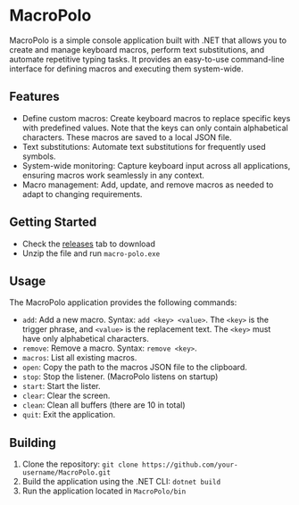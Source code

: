 # MacroPolo

MacroPolo is a simple console application built with .NET that allows you to create and manage keyboard macros, perform text substitutions, and automate repetitive typing tasks. It provides an easy-to-use command-line interface for defining macros and executing them system-wide.

## Features

- Define custom macros: Create keyboard macros to replace specific keys with predefined values. Note that the keys can only contain alphabetical characters. These macros are saved to a local JSON file.
- Text substitutions: Automate text substitutions for frequently used symbols.
- System-wide monitoring: Capture keyboard input across all applications, ensuring macros work seamlessly in any context.
- Macro management: Add, update, and remove macros as needed to adapt to changing requirements.

## Getting Started

- Check the [releases](https://github.com/yojoecapital/MacroPolo/releases) tab to download
- Unzip the file and run `macro-polo.exe`

## Usage

The MacroPolo application provides the following commands:

- `add`: Add a new macro. Syntax: `add <key> <value>`. The `<key>` is the trigger phrase, and `<value>` is the replacement text. The `<key>` must have only  alphabetical characters.
- `remove`: Remove a macro. Syntax: `remove <key>`.
- `macros`: List all existing macros.
- `open`: Copy the path to the macros JSON file to the clipboard. 
- `stop`: Stop the listener. (MacroPolo listens on startup)
- `start`: Start the lister.
- `clear`: Clear the screen.
- `clean`: Clean all buffers (there are 10 in total)
- `quit`: Exit the application.

## Building

1. Clone the repository: `git clone https://github.com/your-username/MacroPolo.git`
2. Build the application using the .NET CLI: `dotnet build`
3. Run the application located in `MacroPolo/bin`